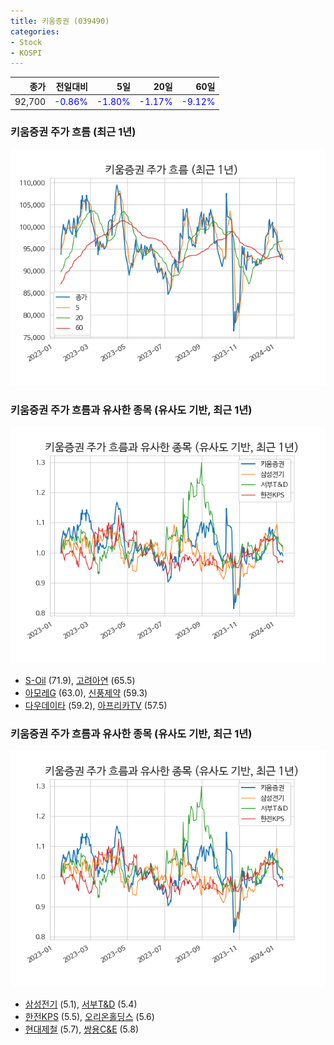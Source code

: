 ```yaml
---
title: 키움증권 (039490)
categories:
- Stock
- KOSPI
---
```


|종가|전일대비|5일|20일|60일|
|---:|-------:|--:|---:|---:|
|92,700|<span style="color: blue">-0.86%</span>|<span style="color: blue">-1.80%</span>|<span style="color: blue">-1.17%</span>|<span style="color: blue">-9.12%</span>|

<!-- more -->
### 키움증권 주가 흐름 (최근 1년)
![039490](/assets/images/stock/039490.png)


### 키움증권 주가 흐름과 유사한 종목 (유사도 기반, 최근 1년)
![039490](/assets/images/stock/039490_sim.png)

- [S-Oil](/010950/) (71.9), [고려아연](/010130/) (65.5)
- [아모레G](/002790/) (63.0), [신풍제약](/019170/) (59.3)
- [다우데이타](/032190/) (59.2), [아프리카TV](/067160/) (57.5)


### 키움증권 주가 흐름과 유사한 종목 (유사도 기반, 최근 1년)
![039490](/assets/images/stock/039490_sim.png)

- [삼성전기](/009150/) (5.1), [서부T&D](/006730/) (5.4)
- [한전KPS](/051600/) (5.5), [오리온홀딩스](/001800/) (5.6)
- [현대제철](/004020/) (5.7), [쌍용C&E](/003410/) (5.8)